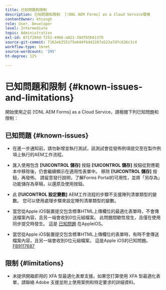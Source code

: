 ```yaml
---
title: 已知問題和限制
description: 已知問題和限制  [!DNL AEM Forms] as a Cloud Service環境
contentOwner: khsingh
role: User, Developer
level: Intermediate
topic: Administration
exl-id: 871f294d-f251-4966-a021-39df65b613f0
source-git-commit: 7163eb2551f5e644f6d42287a523a7dfc626c1c4
workflow-type: tm+mt
source-wordcount: '295'
ht-degree: 12%

---
```


# 已知問題和限制 {#known-issues-and-limitations}

開始使用之前 [!DNL AEM Forms] as a Cloud Service，請檢閱下列已知問題和限制：

## 已知問題 {#known-issues}

* 在進一步通知前，請勿新增並執行測試，該測試會從發佈例項提交至在製作例項上執行的AEM工作流程。

* 匯入使用包含 **[!UICONTROL 儲存]** 按鈕 **[!UICONTROL 儲存]** 按鈕從對應範本中移除後，仍會繼續顯示在適用性表單中。 移除 **[!UICONTROL 儲存]** 按鈕，再發佈。 請留意發行說明，了解Forms Portal的可用性，並將「另存為」功能儲存為草稿，以還原及使用按鈕。

* 此 **[!UICONTROL 設定變數]** AEM工作流程的步驟不支援陣列清單類型的變數。 您可以使用處理步驟來設定陣列清單類型的變數。

* 當您從Apple iOS裝置提交包含標準HTML上傳欄位的最適化表單時，不會傳送檔案內容，且另一端會收到0位元組檔案。 此問題間歇性發生，且僅在使用同步提交時發生。 這是 [已知問題](https://feedbackassistant.apple.com/feedback/9117687) 在AppleiOS。

* 當您從Apple iOS裝置提交包含標準HTML上傳欄位的表單時，有時不會傳送檔案內容，且另一端會收到0位元組檔案。 這是Apple iOS的已知問題。 [FB9117687](https://feedbackassistant.apple.com/feedback/9117687)


## 限制 {#limitations}

* 未提供開箱即用的 XFA 型最適化表單支援。如果您打算使用 XFA 型最適化表單，請聯絡 Adobe 支援並附上使用案例和特定要求的詳細資料。

